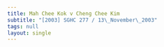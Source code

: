 ```yaml
---
title: Mah Chee Kok v Cheng Chee Kim
subtitle: "[2003] SGHC 277 / 13\_November\_2003"
tags: null
layout: single
---
```


